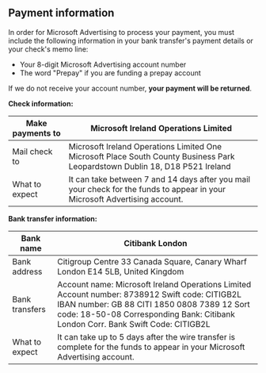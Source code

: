 ## Payment information

In order for Microsoft Advertising to process your payment, you must include the following information in your bank transfer's payment details or your check's memo line:
- Your 8-digit Microsoft Advertising account number
- The word "Prepay" if you are funding a prepay account

If we do not receive your account number, **your payment will be returned**.

**Check information:**

|Make payments to|Microsoft Ireland Operations Limited|
|---|---|
|Mail check to|Microsoft Ireland Operations Limited               One Microsoft Place 			        South County Business Park 			        Leopardstown               Dublin 18, D18 P521 			        Ireland|
|What to expect|It can take between 7 and 14 days after you mail your check for the funds to appear in your Microsoft Advertising account.|

**Bank transfer information:**

|Bank name|Citibank London|
|---|---|
|Bank address|Citigroup Centre 			33 Canada Square, Canary Wharf 			London E14 5LB, United Kingdom|
|Bank transfers|Account name: Microsoft Ireland Operations Limited               Account number: 8738912 			        Swift code: CITIGB2L               IBAN number: GB 88 CITI 1850 0808 7389 12               Sort code: 18-50-08 			        Corresponding Bank: Citibank London               Corr. Bank Swift Code: CITIGB2L|
|What to expect|It can take up to 5 days after the wire transfer is complete for the funds to appear in your Microsoft Advertising account.|


